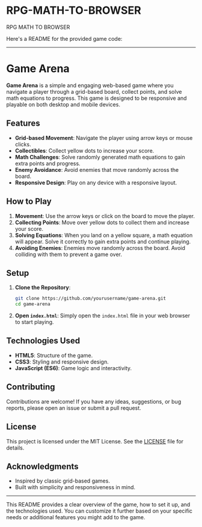 # RPG-MATH-TO-BROWSER
RPG MATH TO BROWSER

Here's a README for the provided game code:

---

# Game Arena

**Game Arena** is a simple and engaging web-based game where you navigate a player through a grid-based board, collect points, and solve math equations to progress. This game is designed to be responsive and playable on both desktop and mobile devices.

## Features

- **Grid-based Movement**: Navigate the player using arrow keys or mouse clicks.
- **Collectibles**: Collect yellow dots to increase your score.
- **Math Challenges**: Solve randomly generated math equations to gain extra points and progress.
- **Enemy Avoidance**: Avoid enemies that move randomly across the board.
- **Responsive Design**: Play on any device with a responsive layout.

## How to Play

1. **Movement**: Use the arrow keys or click on the board to move the player.
2. **Collecting Points**: Move over yellow dots to collect them and increase your score.
3. **Solving Equations**: When you land on a yellow square, a math equation will appear. Solve it correctly to gain extra points and continue playing.
4. **Avoiding Enemies**: Enemies move randomly across the board. Avoid colliding with them to prevent a game over.

## Setup

1. **Clone the Repository**:
   ```bash
   git clone https://github.com/yourusername/game-arena.git
   cd game-arena
   ```

2. **Open `index.html`**: Simply open the `index.html` file in your web browser to start playing.

## Technologies Used

- **HTML5**: Structure of the game.
- **CSS3**: Styling and responsive design.
- **JavaScript (ES6)**: Game logic and interactivity.

## Contributing

Contributions are welcome! If you have any ideas, suggestions, or bug reports, please open an issue or submit a pull request.

## License

This project is licensed under the MIT License. See the [LICENSE](LICENSE) file for details.

## Acknowledgments

- Inspired by classic grid-based games.
- Built with simplicity and responsiveness in mind.

---

This README provides a clear overview of the game, how to set it up, and the technologies used. You can customize it further based on your specific needs or additional features you might add to the game.
